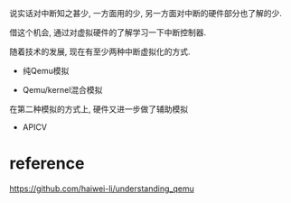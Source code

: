 说实话对中断知之甚少, 一方面用的少, 另一方面对中断的硬件部分也了解的少. 

借这个机会, 通过对虚拟硬件的了解学习一下中断控制器. 

随着技术的发展, 现在有至少两种中断虚拟化的方式. 

* 纯Qemu模拟

* Qemu/kernel混合模拟

在第二种模拟的方式上, 硬件又进一步做了辅助模拟

* APICV

# reference

https://github.com/haiwei-li/understanding_qemu